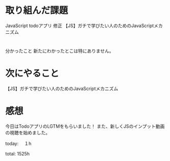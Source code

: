 # 取り組んだ課題 
JavaScript todoアプリ 修正
【JS】ガチで学びたい人のためのJavaScriptメカニズム


# 
分かったこと 
新たにわかったとこは特にありません。

# 次にやること
【JS】ガチで学びたい人のためのJavaScriptメカニズム


# 感想 
今日はTodoアプリのLGTMをもらいました！
また、新しくJSのインプット動画の視聴を始めました。

today: 　１h

total: 1525h
